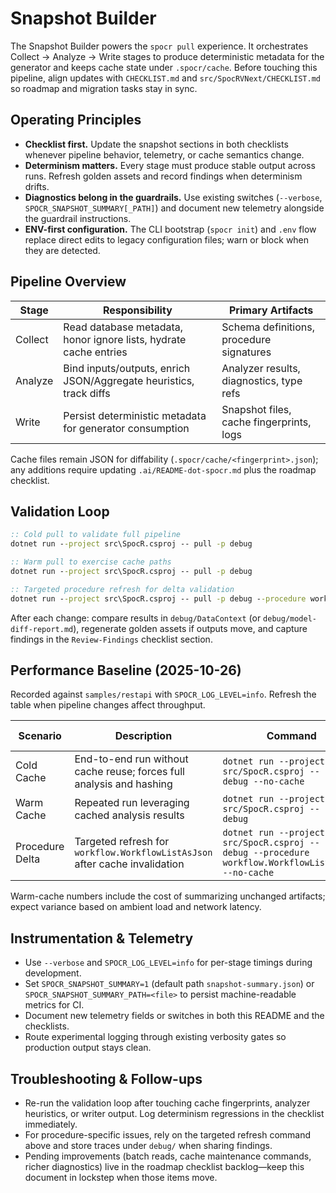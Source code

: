 # Snapshot Builder

The Snapshot Builder powers the `spocr pull` experience. It orchestrates Collect → Analyze
→ Write stages to produce deterministic metadata for the generator and keeps cache state
under `.spocr/cache`. Before touching this pipeline, align updates with
`CHECKLIST.md` and `src/SpocRVNext/CHECKLIST.md` so roadmap and migration tasks stay in
sync.

## Operating Principles

- **Checklist first.** Update the snapshot sections in both checklists whenever pipeline
  behavior, telemetry, or cache semantics change.
- **Determinism matters.** Every stage must produce stable output across runs. Refresh
  golden assets and record findings when determinism drifts.
- **Diagnostics belong in the guardrails.** Use existing switches (`--verbose`,
  `SPOCR_SNAPSHOT_SUMMARY[_PATH]`) and document new telemetry alongside the guardrail
  instructions.
- **ENV-first configuration.** The CLI bootstrap (`spocr init`) and `.env` flow replace
  direct edits to legacy configuration files; warn or block when they are detected.

## Pipeline Overview

| Stage   | Responsibility                                                     | Primary Artifacts                        |
| ------- | ------------------------------------------------------------------ | ---------------------------------------- |
| Collect | Read database metadata, honor ignore lists, hydrate cache entries  | Schema definitions, procedure signatures |
| Analyze | Bind inputs/outputs, enrich JSON/Aggregate heuristics, track diffs | Analyzer results, diagnostics, type refs |
| Write   | Persist deterministic metadata for generator consumption           | Snapshot files, cache fingerprints, logs |

Cache files remain JSON for diffability (`.spocr/cache/<fingerprint>.json`); any
additions require updating `.ai/README-dot-spocr.md` plus the roadmap checklist.

## Validation Loop

```cmd
:: Cold pull to validate full pipeline
dotnet run --project src\SpocR.csproj -- pull -p debug

:: Warm pull to exercise cache paths
dotnet run --project src\SpocR.csproj -- pull -p debug

:: Targeted procedure refresh for delta validation
dotnet run --project src\SpocR.csproj -- pull -p debug --procedure workflow.WorkflowListAsJson
```

After each change: compare results in `debug/DataContext` (or `debug/model-diff-report.md`),
regenerate golden assets if outputs move, and capture findings in the `Review-Findings`
checklist section.

## Performance Baseline (2025-10-26)

Recorded against `samples/restapi` with `SPOCR_LOG_LEVEL=info`. Refresh the table when
pipeline changes affect throughput.

| Scenario        | Description                                                                 | Command                                                                                                     | Total (ms) | Collect (ms) | Analyze (ms) | Write (ms) |
| --------------- | --------------------------------------------------------------------------- | ----------------------------------------------------------------------------------------------------------- | ---------- | ------------ | ------------ | ---------- |
| Cold Cache      | End-to-end run without cache reuse; forces full analysis and hashing        | `dotnet run --project src/SpocR.csproj -- pull -p debug --no-cache`                                         | 7832       | 260          | 7319         | 242        |
| Warm Cache      | Repeated run leveraging cached analysis results                             | `dotnet run --project src/SpocR.csproj -- pull -p debug`                                                    | 9238       | 3465         | 5493         | 227        |
| Procedure Delta | Targeted refresh for `workflow.WorkflowListAsJson` after cache invalidation | `dotnet run --project src/SpocR.csproj -- pull -p debug --procedure workflow.WorkflowListAsJson --no-cache` | 645        | 246          | 185          | 202        |

Warm-cache numbers include the cost of summarizing unchanged artifacts; expect variance
based on ambient load and network latency.

## Instrumentation & Telemetry

- Use `--verbose` and `SPOCR_LOG_LEVEL=info` for per-stage timings during development.
- Set `SPOCR_SNAPSHOT_SUMMARY=1` (default path `snapshot-summary.json`) or
  `SPOCR_SNAPSHOT_SUMMARY_PATH=<file>` to persist machine-readable metrics for CI.
- Document new telemetry fields or switches in both this README and the checklists.
- Route experimental logging through existing verbosity gates so production output stays
  clean.

## Troubleshooting & Follow-ups

- Re-run the validation loop after touching cache fingerprints, analyzer heuristics, or
  writer output. Log determinism regressions in the checklist immediately.
- For procedure-specific issues, rely on the targeted refresh command above and store
  traces under `debug/` when sharing findings.
- Pending improvements (batch reads, cache maintenance commands, richer diagnostics) live
  in the roadmap checklist backlog—keep this document in lockstep when those items move.
